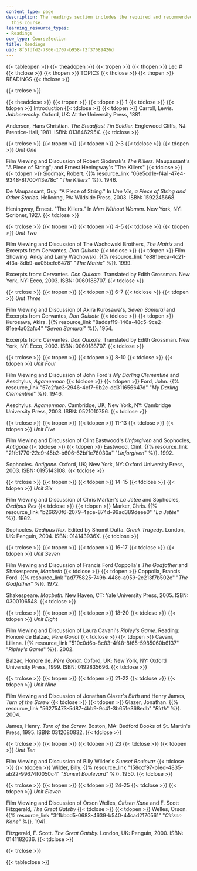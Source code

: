 ```yaml
---
content_type: page
description: The readings section includes the required and recommended readings for
  this course.
learning_resource_types:
- Readings
ocw_type: CourseSection
title: Readings
uid: 8f5fdfd2-7806-1707-b958-f2f37689426d
---
```


{{< tableopen >}}
{{< theadopen >}}
{{< tropen >}}
{{< thopen >}}
Lec #
{{< thclose >}}
{{< thopen >}}
TOPICS
{{< thclose >}}
{{< thopen >}}
READINGS
{{< thclose >}}

{{< trclose >}}

{{< theadclose >}}
{{< tropen >}}
{{< tdopen >}}
1
{{< tdclose >}}
{{< tdopen >}}
Introduction
{{< tdclose >}}
{{< tdopen >}}
Carroll, Lewis. _Jabberwocky._ Oxford, UK: At the University Press, 1881.  
  
Andersen, Hans Christian. _The Steadfast Tin Soldier._ Englewood Cliffs, NJ: Prentice-Hall, 1981. ISBN: 013846295X.
{{< tdclose >}}

{{< trclose >}}
{{< tropen >}}
{{< tdopen >}}
2-3
{{< tdclose >}}
{{< tdopen >}}
_Unit One_  
  
Film Viewing and Discussion of Robert Siodmak's _The Killers_. Maupassant's "A Piece of String"; and Ernest Heningway's "The Killers"
{{< tdclose >}}
{{< tdopen >}}
Siodmak, Robert. {{% resource_link "06e5cd1e-f4a1-47e4-9348-8f700413e78c" "_The Killers_" %}}. 1946.  
  
De Maupassant, Guy. "A Piece of String." In _Une Vie, a Piece of String and Other Stories._ Holicong, PA: Wildside Press, 2003. ISBN: 1592245668.  
  
Heningway, Ernest. "The Killers." In _Men Without Women._ New York, NY: Scribner, 1927.
{{< tdclose >}}

{{< trclose >}}
{{< tropen >}}
{{< tdopen >}}
4-5
{{< tdclose >}}
{{< tdopen >}}
_Unit Two_  
  
Film Viewing and Discussion of The Wachowski Brothers, _The Matrix_ and Excerpts from Cervantes, _Don Quixote_
{{< tdclose >}}
{{< tdopen >}}
Film Showing: Andy and Larry Wachowski. {{% resource_link "e881beca-4c21-4f3a-8db9-aa05befc6478" "_The Matrix_" %}}. 1999.  
  
Excerpts from: Cervantes. _Don Quixote._ Translated by Edith Grossman. New York, NY: Ecco, 2003. ISBN: 0060188707.
{{< tdclose >}}

{{< trclose >}}
{{< tropen >}}
{{< tdopen >}}
6-7
{{< tdclose >}}
{{< tdopen >}}
_Unit Three_  
  
Film Viewing and Discussion of Akira Kurosawa's, _Seven Samurai_ and Excerpts from Cervantes, _Don Quixote_
{{< tdclose >}}
{{< tdopen >}}
Kurosawa, Akira. {{% resource_link "8addaf19-146a-48c5-9ce2-81ee4a02afc4" "_Seven Samurai_" %}}. 1954.  
  
Excerpts from: Cervantes. _Don Quixote._ Translated by Edith Grossman. New York, NY: Ecco, 2003. ISBN: 0060188707.
{{< tdclose >}}

{{< trclose >}}
{{< tropen >}}
{{< tdopen >}}
8-10
{{< tdclose >}}
{{< tdopen >}}
_Unit Four_  
  
Film Viewing and Discussion of John Ford's _My Darling Clementine_ and Aeschylus, _Agamemnon_
{{< tdclose >}}
{{< tdopen >}}
Ford, John. {{% resource_link "57c2fac3-2946-4cf7-9b2c-dd311656647d" "_My Darling Clementine_" %}}_._ 1946.  
  
Aeschylus. _Agamemnon._ Cambridge, UK; New York, NY: Cambridge University Press, 2003. ISBN: 0521010756.
{{< tdclose >}}

{{< trclose >}}
{{< tropen >}}
{{< tdopen >}}
11-13
{{< tdclose >}}
{{< tdopen >}}
_Unit Five_  
  
Film Viewing and Discussion of Clint Eastwood's _Unforgiven_ and Sophocles, _Antigone_
{{< tdclose >}}
{{< tdopen >}}
Eastwood, Clint. {{% resource_link "21fc1770-22c9-45b2-b606-62bf1e78030a" "_Unforgiven_" %}}. 1992.  
  
Sophocles. _Antigone._ Oxford, UK; New York, NY: Oxford University Press, 2003. ISBN: 0195143108.
{{< tdclose >}}

{{< trclose >}}
{{< tropen >}}
{{< tdopen >}}
14-15
{{< tdclose >}}
{{< tdopen >}}
_Unit Six_  
  
Film Viewing and Discussion of Chris Marker's _La Jetée_ and Sophocles, _Oedipus Rex_
{{< tdclose >}}
{{< tdopen >}}
Marker, Chris. {{% resource_link "b26690f6-2079-4ace-874d-99ad389deee0" "_La Jetée_" %}}. 1962.  
  
Sophocles. _Oedipus Rex._ Edited by Shomit Dutta. _Greek Tragedy_. London, UK: Penguin, 2004. ISBN: 014143936X.
{{< tdclose >}}

{{< trclose >}}
{{< tropen >}}
{{< tdopen >}}
16-17
{{< tdclose >}}
{{< tdopen >}}
_Unit Seven_  
  
Film Viewing and Discussion of Francis Ford Coppolla's _The Godfather_ and Shakespeare, _Macbeth_
{{< tdclose >}}
{{< tdopen >}}
Coppolla, Francis Ford. {{% resource_link "ad775825-749b-448c-a959-2c213f7b502e" "_The Godfather_" %}}_._ 1972.  
  
Shakespeare. _Macbeth._ New Haven, CT: Yale University Press, 2005. ISBN: 0300106548.
{{< tdclose >}}

{{< trclose >}}
{{< tropen >}}
{{< tdopen >}}
18-20
{{< tdclose >}}
{{< tdopen >}}
_Unit Eight_  
  
Film Viewing and Discussion of Laura Cavani's _Ripley's Game_. Reading: Honoré de Balzac, _Père Goriot_
{{< tdclose >}}
{{< tdopen >}}
Cavani, Liliana. {{% resource_link "510c0d6b-8c83-4f48-8f65-5985060b6137" "_Ripley's Game_" %}}. 2002.  
  
Balzac, Honoré de. _Père Goriot._ Oxford, UK; New York, NY: Oxford University Press, 1999. ISBN: 0192835696.
{{< tdclose >}}

{{< trclose >}}
{{< tropen >}}
{{< tdopen >}}
21-22
{{< tdclose >}}
{{< tdopen >}}
_Unit Nine_  
  
Film Viewing and Discussion of Jonathan Glazer's _Birth_ and Henry James, _Turn of the Screw_
{{< tdclose >}}
{{< tdopen >}}
Glazer, Jonathan. {{% resource_link "56275473-5d87-4bb9-9c41-3b651e368edb" "_Birth_" %}}. 2004.  
  
James, Henry. _Turn of the Screw._ Boston, MA: Bedford Books of St. Martin's Press, 1995. ISBN: 0312080832.
{{< tdclose >}}

{{< trclose >}}
{{< tropen >}}
{{< tdopen >}}
23
{{< tdclose >}}
{{< tdopen >}}
_Unit Ten_  
  
Film Viewing and Discussion of Billy Wilder's _Sunset Boulevar_
{{< tdclose >}}
{{< tdopen >}}
Wilder, Billy. {{% resource_link "158ccf97-b1ed-4835-ab22-99674f0050c4" "_Sunset Boulevard_" %}}. 1950.
{{< tdclose >}}

{{< trclose >}}
{{< tropen >}}
{{< tdopen >}}
24-25
{{< tdclose >}}
{{< tdopen >}}
_Unit Eleven_  
  
Film Viewing and Discussion of Orson Welles, _Citizen Kane_ and F. Scott Fitzgerald, _The Great Gatsby_
{{< tdclose >}}
{{< tdopen >}}
Welles, Orson. {{% resource_link "3f1bbcd5-0683-4639-b540-44cad2170561" "_Citizen Kane_" %}}. 1941.  
  
Fitzgerald, F. Scott. _The Great Gatsby._ London, UK: Penguin, 2000. ISBN: 0141182636.
{{< tdclose >}}

{{< trclose >}}

{{< tableclose >}}